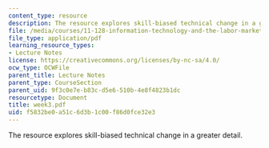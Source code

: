 ```yaml
---
content_type: resource
description: The resource explores skill-biased technical change in a greater detail.
file: /media/courses/11-128-information-technology-and-the-labor-market-spring-2005/f5832be0a51c6d3b1c00f86d0fce32e3_week3.pdf
file_type: application/pdf
learning_resource_types:
- Lecture Notes
license: https://creativecommons.org/licenses/by-nc-sa/4.0/
ocw_type: OCWFile
parent_title: Lecture Notes
parent_type: CourseSection
parent_uid: 9f3c0e7e-b83c-d5e6-510b-4e8f4823b1dc
resourcetype: Document
title: week3.pdf
uid: f5832be0-a51c-6d3b-1c00-f86d0fce32e3
---
```

The resource explores skill-biased technical change in a greater detail.